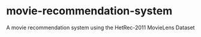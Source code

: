 # movie-recommendation-system
A movie recommendation system using the HetRec-2011 MovieLens Dataset
